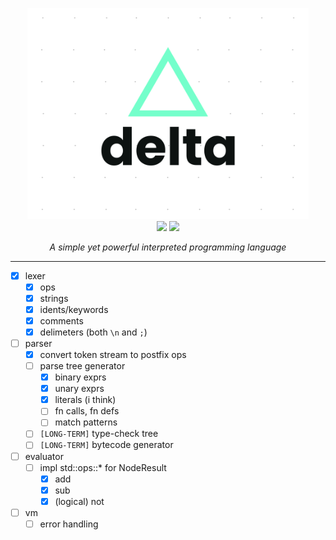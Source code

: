 <p align="center">
	<img src="./docs/logo.svg" width="450">
  <br />
	<img src="https://github.com/safinsingh/delta/workflows/CI/badge.svg" />
	<img src="https://img.shields.io/badge/Made%20With-Rust-orange?logo=rust" />
</p>

<p align="center">
	<i>
		A simple yet powerful interpreted programming language
	</i>
</p>

<hr />

- [x] lexer
  - [x] ops
  - [x] strings
  - [x] idents/keywords
  - [x] comments
  - [x] delimeters (both `\n` and `;`)
- [ ] parser
  - [x] convert token stream to postfix ops
  - [ ] parse tree generator
    - [x] binary exprs
    - [x] unary exprs
    - [x] literals (i think)
    - [ ] fn calls, fn defs
    - [ ] match patterns
  - [ ] `[LONG-TERM]` type-check tree
  - [ ] `[LONG-TERM]` bytecode generator
- [ ] evaluator
  - [ ] impl std::ops::\* for NodeResult
    - [x] add
    - [x] sub
    - [x] (logical) not
- [ ] vm
  - [ ] error handling
